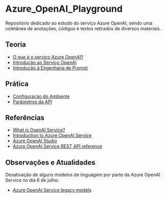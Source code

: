 # Azure_OpenAI_Playground
Repositório dedicado ao estudo do serviço Azure OpenAI, sendo uma coletânea de anotações, códigos e textos retirados de diversos materiais.

## Teoria

- [O que é o serviço Azure OpenAI?](./what_is_azure_openai.md)
- [Introdução ao Serviço OpenAI](./azure_openai_introduction.md)
- [Introdução à Engenharia de Prompt](./prompt_engineering_intro.ipynb)

## Prática

- [Configuração do Ambiente](./environment_setup.ipynb)
- [Parâmetros da API](./api_parameters.ipynb)

## Referências

- [What is OpenAI Service?](https://learn.microsoft.com/en-us/azure/ai-services/openai/overview)
- [Introduction to Azure OpenAI Service](https://learn.microsoft.com/en-us/training/modules/explore-azure-openai/?WT.mc_id=cloudskillschallenge_bb49ce83-3aac-4405-8fb1-3eb2335f19f0)
- [Azure OpenAI Studio](https://oai.azure.com/portal)
- [Azure OpenAI Service REST API reference](https://learn.microsoft.com/en-us/azure/ai-services/openai/reference)

## Observações e Atualidades

Desativação de alguns modelos de linguagem por parte da Azure OpenAI Service no dia 6 de julho:
- [Azure OpenAI Service legacy models](https://learn.microsoft.com/en-us/azure/ai-services/openai/concepts/legacy-models)